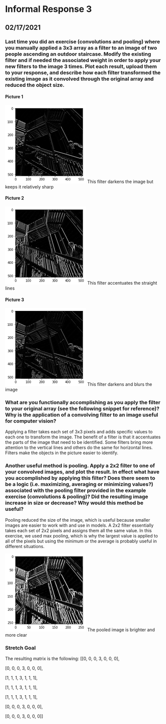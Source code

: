 # Informal Response 3 
## 02/17/2021

### Last time you did an exercise (convolutions and pooling) where you manually applied a 3x3 array as a filter to an image of two people ascending an outdoor staircase. Modify the existing filter and if needed the associated weight in order to apply your new filters to the image 3 times. Plot each result, upload them to your response, and describe how each filter transformed the existing image as it convolved through the original array and reduced the object size. 

#### Picture 1
![](filter1.png)
This filter darkens the image but keeps it relatively sharp

#### Picture 2
![](filter2.png)
This filter accentuates the straight lines

#### Picture 3
![](filter3.png)
This filter darkens and blurs the image

### What are you functionally accomplishing as you apply the filter to your original array (see the following snippet for reference)? Why is the application of a convolving filter to an image useful for computer vision? 

Applying a filter takes each set of 3x3 pixels and adds specific values to each one to transform the image. The benefit of a filter is that it accentuates the parts of the image that need to be identified. Some filters bring more attention to the vertical lines and others do the same for horizontal lines. Filters make the objects in the picture easier to identify. 

### Another useful method is pooling. Apply a 2x2 filter to one of your convolved images, and plot the result. In effect what have you accomplished by applying this filter? Does there seem to be a logic (i.e. maximizing, averaging or minimizing values?) associated with the pooling filter provided in the example exercise (convolutions & pooling)? Did the resulting image increase in size or decrease? Why would this method be useful?

Pooling reduced the size of the image, which is useful because smaller images are easier to work with and use in models. A 2x2 filter essentially takes each set of 2x2 pixels and assigns them all the same value. In this exercise, we used max pooling, which is why the largest value is applied to all of the pixels but using the minimum or the average is probably useful in different situations. 

![](pooled.png)
The pooled image is brighter and more clear 

### Stretch Goal 

The resulting matrix is the following: 
[[0, 0, 0, 3, 0, 0, 0], 

 [0, 0, 0, 3, 0, 0, 0], 
 
 [1, 1, 1, 3, 1, 1, 1], 
 
 [1, 1, 1, 3, 1, 1, 1],
 
 [1, 1, 1, 3, 1, 1, 1],
 
 [0, 0, 0, 3, 0, 0, 0],
 
 [0, 0, 0, 3, 0, 0, 0]]
 
